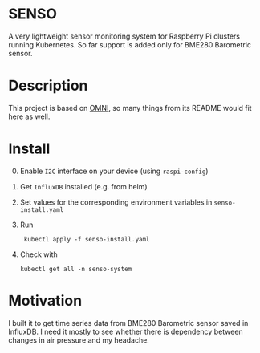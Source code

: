 # SENSO

A very lightweight sensor monitoring system for Raspberry Pi clusters running Kubernetes. So far support is added only for BME280 Barometric sensor.


# Description

This project is based on [OMNI](https://github.com/mattogodoy/omni), so many things from its README would fit here as well.


# Install

0. Enable `I2C` interface on your device (using `raspi-config`)
1. Get `InfluxDB` installed (e.g. from  helm)
2. Set values for the corresponding environment variables in `senso-install.yaml`
3. Run 
        
        kubectl apply -f senso-install.yaml

4.  Check with

        kubectl get all -n senso-system


# Motivation

I built it to get time series data from BME280 Barometric sensor saved in InfluxDB. I need it mostly to see whether there is dependency between changes in air pressure and my headache.